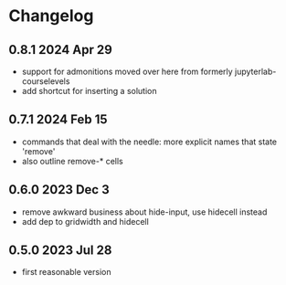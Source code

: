 # Changelog

## 0.8.1 2024 Apr 29

- support for admonitions moved  over here from formerly
  jupyterlab-courselevels
- add shortcut for inserting a solution

## 0.7.1 2024 Feb 15

- commands that deal with the needle: more explicit names that state 'remove'
- also outline remove-* cells

## 0.6.0 2023 Dec 3

- remove awkward business about hide-input, use hidecell instead
- add dep to gridwidth and hidecell

## 0.5.0 2023 Jul 28

- first reasonable version
